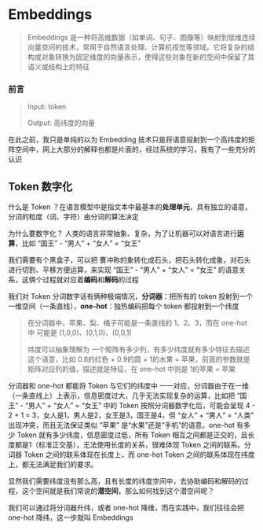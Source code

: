 # Embeddings

> Embeddings 是一种将高维数据（如单词、句子、图像等）映射到低维连续向量空间的技术，常用于自然语言处理、计算机视觉等领域。它将复杂的结构或对象转换为固定维度的向量表示，使得这些对象在新的空间中保留了其语义或结构上的特征

### 前言

> Input: token
>
> Output: 高纬度的向量

在此之前，我只是单纯的以为 Embedding 技术只是将语意投射到一个高纬度的矩阵空间中，网上大部分的解释也都是片面的，经过系统的学习，我有了一些充分的认识

## Token 数字化

什么是 Token ？在语言模型中是指文本中最基本的**处理单元**，具有独立的语意，分词的粒度（词、字符）由分词的算法决定

为什么要数字化？ 人类的语言非常抽象、复杂，为了让机器可以对语言进行**运算**，比如 “国王” - “男人” + “女人” = “女王”

我们需要有个黑盒子，可以把 曹冲称的象转化成石头，把石头转化成象，对石头进行切割、平移方便运算，来实现 “国王” - “男人” + “女人” = “女王” 的语意关系，这俩个过程就对应着**编码**和**解码**的过程

我们对 Token 分词数字话有俩种极端情况，**分词器**：把所有的 token 投射到一个一维空间（一条直线），**one-hot**：独热编码把每个 token 都投射到一个纬度

> 在分词器中，苹果、梨、橘子可能是一条直线的 1、2、3，而在 one-hot 中 可能是 (1,0,0)、(0,1,0)、(0,0,1)
>
> 纬度可以抽象理解为 一个矩阵有多少列，有多少纬度就有多少特征去描述这个语意，比如 0.8的红色 + 0.9的圆 + 1的水果 = 苹果，前面的参数就是矩阵对应列的值，描述就是特征，在 one-hot 中则是 1的苹果 = 苹果

分词器和 one-hot 都能将 Token 与它们的纬度中 一一对应，分词器由于在一维（一条直线上）上表示，信息密度过大，几乎无法实现复杂的运算，比如把  “国王” - “男人” + “女人” = “女王” 中的 Token 按照分词器数字化后，可能会呈现 4 - 2 + 1 = 3，女人是1，男人是2，女王是3，国王是4，但 “女人” + “男人” = “人类” 出现冲突，而且无法保证类似 “苹果” 是“水果”还是“手机”的语意。one-hot 有多少 Token 就有多少纬度，信息密度过低，所有 Token 相互之间都是正交的，且长度都是1（标准正交基），无法使用长度的关系，很难体现 Token 之间的联系。分词器 Token 之间的联系体现在长度上，而 one-hot Token 之间的联系体现在纬度上，都无法满足我们的要求。

显然我们需要纬度没有那么高，且有长度的纬度空间中，去协助编码和解码的过程，这个空间就是我们常说的**潜空间**，那么如何找到这个潜空间呢？

我们可以通过将分词器升纬，或者 one-hot 降维，而在实践中，我们往往会把 one-hot 降纬，这一步就叫 Embeddings

